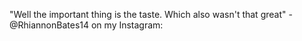 "Well the important thing is the taste. Which also wasn't that great" -@RhiannonBates14 on my Instagram:

